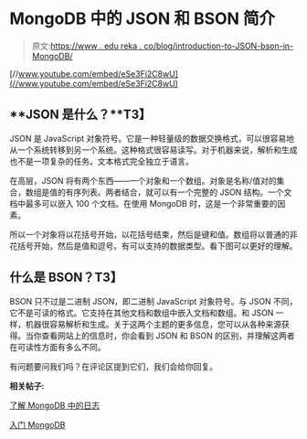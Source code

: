 # MongoDB 中的 JSON 和 BSON 简介

> 原文:[https://www . edu reka . co/blog/introduction-to-JSON-bson-in-MongoDB/](https://www.edureka.co/blog/introduction-to-json-bson-in-mongodb/)

[//www.youtube.com/embed/eSe3Fi2C8wU](//www.youtube.com/embed/eSe3Fi2C8wU)﻿

## **JSON 是什么？**T3】

JSON 是 JavaScript 对象符号。它是一种轻量级的数据交换格式，可以很容易地从一个系统转移到另一个系统。这种格式很容易读写。对于机器来说，解析和生成也不是一项复杂的任务。文本格式完全独立于语言。

在高层，JSON 将有两个东西——一个对象和一个数组。对象是名称/值对的集合，数组是值的有序列表。两者结合，就可以有一个完整的 JSON 结构。一个文档中最多可以嵌入 100 个文档。在使用 MongoDB 时，这是一个非常重要的因素。

所以一个对象将以花括号开始，以花括号结束，然后是键和值。数组将以普通的非花括号开始，然后是值和逗号。有可以支持的数据类型。看下图可以更好的理解。

## **什么是 BSON？T3】**

BSON 只不过是二进制 JSON，即二进制 JavaScript 对象符号。与 JSON 不同，它不是可读的格式。它支持在其他文档和数组中嵌入文档和数组。和 JSON 一样，机器很容易解析和生成。关于这两个主题的更多信息，您可以从各种来源获得。当你查看网站上的信息时，你会看到 JSON 和 BSON 的区别，并理解这两者在可读性方面有多么不同。

有问题要问我们吗？在评论区提到它们，我们会给你回复。

**相关帖子:**

[了解 MongoDB 中的日志](https://www.edureka.co/blog/understanding-journaling-in-mongodb/)

[入门 MongoDB](https://www.edureka.co/mongodb)
